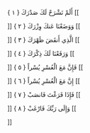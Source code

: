 أَلَمْ نَشْرَحْ لَكَ صَدْرَكَ { ۱ }
[[


]] 
وَوَضَعْنَا عَنكَ وِزْرَكَ { ۲ }
[[


]] 
الَّذِي أَنقَضَ ظَهْرَكَ { ۳ }
[[


]] 
وَرَفَعْنَا لَكَ ذِكْرَكَ { ٤ }
[[


]] 
فَإِنَّ مَعَ الْعُسْرِ يُسْراً { ٥ }
[[


]] 
إِنَّ مَعَ الْعُسْرِ يُسْراً { ٦ }
[[


]] 
فَإِذَا فَرَغْتَ فَانصَبْ { ٧ }
[[


]] 
وَإِلَى رَبِّكَ فَارْغَبْ { ۸ }
[[


]]